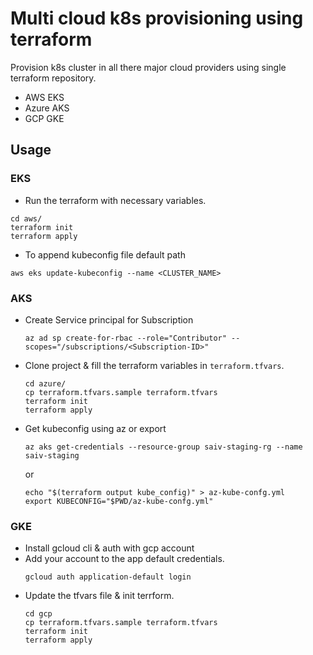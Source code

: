 # Multi cloud k8s provisioning using terraform   

Provision k8s cluster in all there major cloud providers using single terraform repository.

* AWS EKS 
* Azure AKS
* GCP GKE

## Usage

### EKS

* Run the terraform with necessary variables.
```
cd aws/
terraform init
terraform apply
```

* To append kubeconfig file default path
```
aws eks update-kubeconfig --name <CLUSTER_NAME>
```

### AKS

* Create Service principal for Subscription
    ```
    az ad sp create-for-rbac --role="Contributor" --scopes="/subscriptions/<Subscription-ID>"
    ```

* Clone project & fill the terraform variables in `terraform.tfvars`.
    ```
    cd azure/
    cp terraform.tfvars.sample terraform.tfvars
    terraform init
    terraform apply
    ```
    
* Get kubeconfig using az or export
    ```
    az aks get-credentials --resource-group saiv-staging-rg --name saiv-staging
    ```
    or
    ```
    echo "$(terraform output kube_config)" > az-kube-confg.yml
    export KUBECONFIG="$PWD/az-kube-confg.yml"
    ```

### GKE

* Install gcloud cli & auth with gcp account
* Add your account to the app default credentials. 
    ```
    gcloud auth application-default login
    ```
* Update the tfvars file & init terrform.
    ```
    cd gcp
    cp terraform.tfvars.sample terraform.tfvars
    terraform init
    terraform apply
    ```